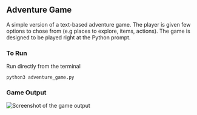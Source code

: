 ## Adventure Game 

A simple version of a text-based adventure game. The player is given few options to chose from (e.g places to explore, items, actions). The game is designed to be played right at the Python prompt. 

### To Run 

Run directly from the terminal 

`python3 adventure_game.py` 
 
### Game Output 

![Screenshot of the game output](/Users/karmen/Desktop/web_development/intro_to_programming/projects/adventure_game_project/adventure_game.png) 
